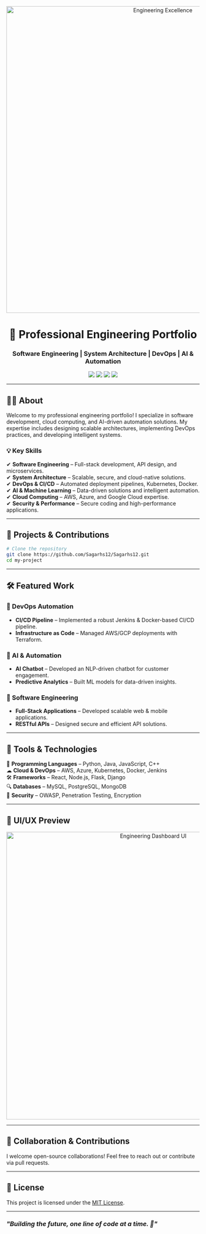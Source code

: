 <!-- Banner -->
<p align="center">
  <img src="assets/engineering.png" alt="Engineering Excellence" width="800px">
</p>

<!-- Title -->
<h1 align="center">🔧 Professional Engineering Portfolio</h1>
<h3 align="center">Software Engineering | System Architecture | DevOps | AI & Automation</h3>

<p align="center">
  <img src="https://img.shields.io/github/license/Sagarhs12/Sagarhs12?style=for-the-badge">
  <img src="https://img.shields.io/github/stars/Sagarhs12/Sagarhs12?style=for-the-badge">
  <img src="https://img.shields.io/github/forks/Sagarhs12/Sagarhs12?style=for-the-badge">
  <img src="https://img.shields.io/github/issues/Sagarhs12/Sagarhs12?style=for-the-badge">
</p>

---

## 👨‍💻 About
Welcome to my professional engineering portfolio! I specialize in software development, cloud computing, and AI-driven automation solutions. My expertise includes designing scalable architectures, implementing DevOps practices, and developing intelligent systems.

### 💡 Key Skills
✔ **Software Engineering** – Full-stack development, API design, and microservices.  
✔ **System Architecture** – Scalable, secure, and cloud-native solutions.  
✔ **DevOps & CI/CD** – Automated deployment pipelines, Kubernetes, Docker.  
✔ **AI & Machine Learning** – Data-driven solutions and intelligent automation.  
✔ **Cloud Computing** – AWS, Azure, and Google Cloud expertise.  
✔ **Security & Performance** – Secure coding and high-performance applications.  

---

## 🚀 Projects & Contributions
```bash
# Clone the repository
git clone https://github.com/Sagarhs12/Sagarhs12.git
cd my-project
```

---

## 🛠 Featured Work
### 📌 DevOps Automation
- **CI/CD Pipeline** – Implemented a robust Jenkins & Docker-based CI/CD pipeline.
- **Infrastructure as Code** – Managed AWS/GCP deployments with Terraform.

### 📌 AI & Automation
- **AI Chatbot** – Developed an NLP-driven chatbot for customer engagement.
- **Predictive Analytics** – Built ML models for data-driven insights.

### 📌 Software Engineering
- **Full-Stack Applications** – Developed scalable web & mobile applications.
- **RESTful APIs** – Designed secure and efficient API solutions.

---

## 📡 Tools & Technologies
🚀 **Programming Languages** – Python, Java, JavaScript, C++  
☁ **Cloud & DevOps** – AWS, Azure, Kubernetes, Docker, Jenkins  
🛠 **Frameworks** – React, Node.js, Flask, Django  
🔍 **Databases** – MySQL, PostgreSQL, MongoDB  
🔐 **Security** – OWASP, Penetration Testing, Encryption  

---

## 🎨 UI/UX Preview
<p align="center">
  <img src="assets/ui-preview.png" alt="Engineering Dashboard UI" width="750px">
</p>

---

## 🤝 Collaboration & Contributions
I welcome open-source collaborations! Feel free to reach out or contribute via pull requests.

---

## 📜 License
This project is licensed under the [MIT License](LICENSE).

---

### _"Building the future, one line of code at a time. 🚀"_
